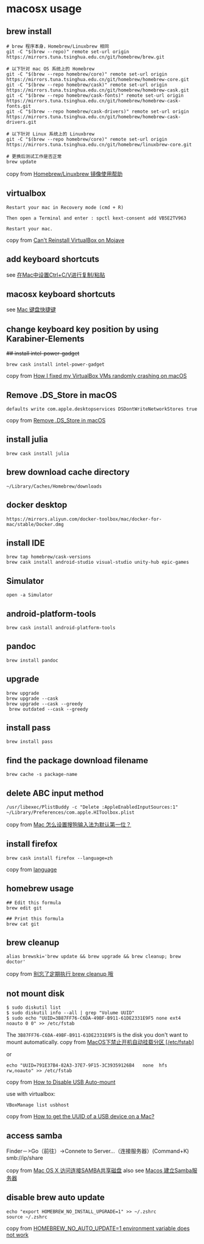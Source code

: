 # macosx usage

## brew install

```
# brew 程序本身，Homebrew/Linuxbrew 相同
git -C "$(brew --repo)" remote set-url origin https://mirrors.tuna.tsinghua.edu.cn/git/homebrew/brew.git

# 以下针对 mac OS 系统上的 Homebrew
git -C "$(brew --repo homebrew/core)" remote set-url origin https://mirrors.tuna.tsinghua.edu.cn/git/homebrew/homebrew-core.git
git -C "$(brew --repo homebrew/cask)" remote set-url origin https://mirrors.tuna.tsinghua.edu.cn/git/homebrew/homebrew-cask.git
git -C "$(brew --repo homebrew/cask-fonts)" remote set-url origin https://mirrors.tuna.tsinghua.edu.cn/git/homebrew/homebrew-cask-fonts.git
git -C "$(brew --repo homebrew/cask-drivers)" remote set-url origin https://mirrors.tuna.tsinghua.edu.cn/git/homebrew/homebrew-cask-drivers.git

# 以下针对 Linux 系统上的 Linuxbrew
git -C "$(brew --repo homebrew/core)" remote set-url origin https://mirrors.tuna.tsinghua.edu.cn/git/homebrew/linuxbrew-core.git

# 更换后测试工作是否正常
brew update
```
copy from [Homebrew/Linuxbrew 镜像使用帮助](https://mirrors.tuna.tsinghua.edu.cn/help/homebrew/)

## virtualbox

```
Restart your mac in Recovery mode (cmd + R)

Then open a Terminal and enter : spctl kext-consent add VB5E2TV963

Restart your mac.
```
copy from [Can't Reinstall VirtualBox on Mojave](https://forums.virtualbox.org/viewtopic.php?f=8&t=93246)

## add keyboard shortcuts
see [在Mac中设置Ctrl+C/V进行复制/粘贴](https://support.apple.com/zh-cn/HT201236)

## macosx keyboard shortcuts
see [Mac 键盘快捷键](https://support.apple.com/zh-cn/HT201236)

## change keyboard key position by using Karabiner-Elements

~~## install intel-power-gadget~~

``` shell
brew cask install intel-power-gadget
```
copy from [How I fixed my VirtualBox VMs randomly crashing on macOS](https://angristan.xyz/2020/02/crashes-virtualbox-macos-intel-power-gadget/)

## Remove .DS_Store in macOS

``` shell
defaults write com.apple.desktopservices DSDontWriteNetworkStores true
```
copy from [Remove .DS_Store in macOS](https://wp-mix.com/remove-ds_store-in-macos/)

## install julia

``` shell
brew cask install julia
```

## brew download cache directory

``` shell
~/Library/Caches/Homebrew/downloads
```

## docker desktop

``` shell
https://mirrors.aliyun.com/docker-toolbox/mac/docker-for-mac/stable/Docker.dmg
```

## install IDE

``` shell
brew tap homebrew/cask-versions
brew cask install android-studio visual-studio unity-hub epic-games
```

## Simulator

``` shell
open -a Simulator
```

## android-platform-tools

``` shell
brew cask install android-platform-tools

```

## pandoc

``` shell
brew install pandoc
```


## upgrade

``` shell
brew upgrade
brew upgrade --cask
brew upgrade --cask --greedy
 brew outdated --cask --greedy
```

## install pass

``` shell
brew install pass
```

## find the package download filename

``` shell
brew cache -s package-name
```

## delete ABC input method

``` shell
/usr/libexec/PlistBuddy -c "Delete :AppleEnabledInputSources:1" ~/Library/Preferences/com.apple.HIToolbox.plist
```
copy from [Mac 怎么设置搜狗输入法为默认第一位？](https://www.v2ex.com/amp/t/592752)

## install firefox

``` shell
brew cask install firefox --language=zh
```
copy from [language](https://github.com/Homebrew/homebrew-cask/blob/master/doc/cask_language_reference/stanzas/language.md])

## homebrew usage

``` shell
## Edit this formula
brew edit git

## Print this formula
brew cat git
```

## brew cleanup

``` shell
alias brewski='brew update && brew upgrade && brew cleanup; brew doctor'
```
copy from [别忘了定期执行 brew cleanup 哦](https://www.jianshu.com/p/403140306cb6)

## not mount disk

``` shell
$ sudo diskutil list
$ sudo diskutil info --all | grep "Volume UUID"
$ sudo echo "UUID=3B87FF76-C6DA-49BF-B911-61DE2331E9F5 none ext4 noauto 0 0" >> /etc/fstab

```
The `3B87FF76-C6DA-49BF-B911-61DE2331E9F5` is the disk you don't want to mount automatically.
copy from [MacOS下禁止开机自动挂载分区 [/etc/fstab]](https://blog.csdn.net/qq_38202733/article/details/109631753)

or
``` shell
echo "UUID=791E37B4-82A3-37E7-9F15-3C39359126B4   none  hfs  rw,noauto" >> /etc/fstab
```
copy from [How to Disable USB Auto-mount](https://apple.stackexchange.com/questions/120782/how-to-disable-usb-auto-mount)

use with virtualbox:

``` shell
VBoxManage list usbhost
```
copy from [How to get the UUID of a USB device on a Mac?](https://stackoverflow.com/questions/8305419/how-to-get-the-uuid-of-a-usb-device-on-a-mac/37170840)

## access samba
Finder－>Go（前往）->Connete to Server...（连接服务器）(Command+K)
smb://ip/share

copy from [Mac OS X 访问连接SAMBA共享磁盘](https://www.jianshu.com/p/4f785ae6c29c)
also see [Macos 建立Samba服务器](https://blog.csdn.net/qq_38375620/article/details/101699465)

## disable brew auto update

``` shell
echo "export HOMEBREW_NO_INSTALL_UPGRADE=1" >> ~/.zshrc
source ~/.zshrc
```
copy from [HOMEBREW_NO_AUTO_UPDATE=1 environment variable does not work](https://github.com/Homebrew/brew/issues/12114)
